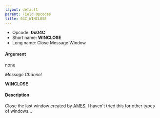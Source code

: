 ```yaml
---
layout: default
parent: Field Opcodes
title: 04C_WINCLOSE
---
```


-   Opcode: **0x04C**
-   Short name: **WINCLOSE**
-   Long name: Close Message Window

#### Argument

none

  
*Message Channel*

**WINCLOSE**

#### Description

Close the last window created by [AMES](065_AMES). I haven't tried this for other types of windows...
